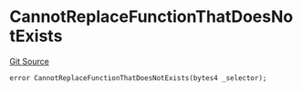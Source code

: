 # CannotReplaceFunctionThatDoesNotExists
[Git Source](https://github.com/thrackle-io/rules-protocol/blob/ca661487b49e5b916c4fa8811d6bdafbe530a6c8/src/diamond/core/DiamondCut/DiamondCutLib.sol)


```solidity
error CannotReplaceFunctionThatDoesNotExists(bytes4 _selector);
```

